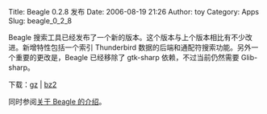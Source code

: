 Title: Beagle 0.2.8 发布
Date: 2006-08-19 21:26
Author: toy
Category: Apps
Slug: beagle_0_2_8

Beagle
搜索工具已经发布了一个新的版本。这个版本与上个版本相比有不少改进。新增特性包括一个索引
Thunderbird 数据的后端和通配符搜索功能。另外一个重要的更改是，Beagle
已经移除了 gtk-sharp 依赖，不过当前仍然需要 Glib-sharp。

下载：[gz](http://ftp.gnome.org/pub/GNOME/sources/beagle/0.2/beagle-0.2.8.tar.gz)
|
[bz2](http://ftp.gnome.org/pub/GNOME/sources/beagle/0.2/beagle-0.2.8.tar.bz2)

同时参阅[关于 Beagle 的介绍](http://linuxtoy.org/archives/beagle.html)。
